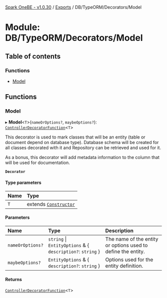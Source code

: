 [Spark OneBE - v1.0.30](../README.md) / [Exports](../modules.md) / DB/TypeORM/Decorators/Model

# Module: DB/TypeORM/Decorators/Model

## Table of contents

### Functions

- [Model](DB_TypeORM_Decorators_Model.md#model)

## Functions

### Model

▸ **Model**<`T`\>(`nameOrOptions?`, `maybeOptions?`): [`ControllerDecoratorFunction`](Router_RouteTypes.md#controllerdecoratorfunction)<`T`\>

This decorator is used to mark classes that will be an entity (table or document
depend on database type). Database schema will be created for all classes decorated
with it and Repository can be retrieved and used for it.

As a bonus, this decorator will add metadata information to the column that
will be used for documentation.

**`Decorator`**

#### Type parameters

| Name | Type |
| :------ | :------ |
| `T` | extends [`Constructor`](Documentation_MetadataTypes.md#constructor) |

#### Parameters

| Name | Type | Description |
| :------ | :------ | :------ |
| `nameOrOptions?` | `string` \| `EntityOptions` & { `description?`: `string`  } | The name of the entity or options used to define the entity. |
| `maybeOptions?` | `EntityOptions` & { `description?`: `string`  } | Options used for the entity definition. |

#### Returns

[`ControllerDecoratorFunction`](Router_RouteTypes.md#controllerdecoratorfunction)<`T`\>
